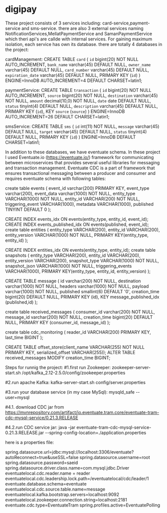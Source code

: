 # digipay

These project consists of 3 services including: card-service,payment-service and sms-service. there
are also 3 external services naming NotificationServices,MellatPaymentService and SamanPaymentService
which theri api's are callde with internal services.
For gaining maximum isolation, each service has own its database. there are totally 4 databases in
the project:

cardManagement:
CREATE TABLE `card` (
  `id` bigint(20) NOT NULL AUTO_INCREMENT,
  `bank_name` varchar(45) DEFAULT NULL,
  `owner_name` varchar(45) DEFAULT NULL,
  `card_number` varchar(45) DEFAULT NULL,
  `expiration_date` varchar(45) DEFAULT NULL,
  PRIMARY KEY (`id`)
) ENGINE=InnoDB AUTO_INCREMENT=4 DEFAULT CHARSET=latin1;

paymentService:
CREATE TABLE `transaction` (
  `id` bigint(20) NOT NULL AUTO_INCREMENT,
  `source` bigint(20) NOT NULL,
  `destination` varchar(45) NOT NULL,
  `amount` decimal(10,0) NOT NULL,
  `date` date DEFAULT NULL,
  `status` tinyint(4) DEFAULT NULL,
  `description` varchar(45) DEFAULT NULL,
  PRIMARY KEY (`id`),
  KEY `source` (`source`)
) ENGINE=InnoDB AUTO_INCREMENT=26 DEFAULT CHARSET=latin1;

smsService:
CREATE TABLE `sms` (
  `id` int(11) NOT NULL,
  `message` varchar(45) DEFAULT NULL,
  `target` varchar(45) DEFAULT NULL,
  `status` tinyint(4) DEFAULT NULL,
  PRIMARY KEY (`id`)
) ENGINE=InnoDB DEFAULT CHARSET=latin1;

In addition to these databases, we have eventuate schema. In these project I used Eventuate.io
(https://eventuate.io/) framework for communicating between microservices that provides several useful
libraries for messaging and transaction management. Eventuate CDC is a part of framework that ensures transactional
messaging between a producer and consumer and requires eventuate schema with following tables:

create table events (
event_id varchar(200) PRIMARY KEY,
event_type varchar(200),
event_data varchar(1000) NOT NULL,
entity_type VARCHAR(1000) NOT NULL,
entity_id VARCHAR(200) NOT NULL,
triggering_event VARCHAR(1000),
metadata VARCHAR(1000),
published TINYINT DEFAULT 0
);

CREATE INDEX events_idx ON events(entity_type, entity_id, event_id);
CREATE INDEX events_published_idx ON events(published, event_id);
create table entities (
entity_type VARCHAR(200),
entity_id VARCHAR(200),
entity_version VARCHAR(1000) NOT NULL,
PRIMARY KEY(entity_type, entity_id)
);

CREATE INDEX entities_idx ON events(entity_type, entity_id);
create table snapshots (
entity_type VARCHAR(200),
entity_id VARCHAR(200),
entity_version VARCHAR(200),
snapshot_type VARCHAR(1000) NOT NULL,
snapshot_json VARCHAR(1000) NOT NULL,
triggering_events VARCHAR(1000),
PRIMARY KEY(entity_type, entity_id, entity_version)
);

CREATE TABLE message (
id varchar(200) NOT NULL,
destination varchar(1000) NOT NULL,
headers varchar(1000) NOT NULL,
payload varchar(1000) NOT NULL,
published smallint(6) DEFAULT '0',
creation_time bigint(20) DEFAULT NULL,
PRIMARY KEY (id),
KEY message_published_idx (published,id)
);

create table received_messages (
consumer_id varchar(200) NOT NULL,
message_id varchar(200) NOT NULL,
creation_time bigint(20) DEFAULT NULL,
PRIMARY KEY (consumer_id, message_id)
);

create table cdc_monitoring (
reader_id VARCHAR(200) PRIMARY KEY,
last_time BIGINT
);

CREATE TABLE offset_store(client_name VARCHAR(255) NOT NULL PRIMARY KEY, serialized_offset VARCHAR(255));
ALTER TABLE received_messages MODIFY creation_time BIGINT;

Steps for runnig the project:
#1.first run Zookeeper: zookeeper-server-start.sh /opt/kafka_2.12-2.5.0/config/zookeeper.properties 

#2.run apache Kafka: kafka-server-start.sh config/server.properties

#3.run your database service (in my case MySql): mysqld_safe --user=mysql 

#4.1. download CDC jar from https://mvnrepository.com/artifact/io.eventuate.tram.core/eventuate-tram-cdc-mysql-service/0.21.3.RELEASE

#4.2.run CDC service jar: java -jar eventuate-tram-cdc-mysql-service-0.21.3.RELEASE.jar --spring-config-location=./application.properties

here is a properties file:

spring.datasource.url=jdbc:mysql://localhost:3306/eventuate?autoReconnect=true&useSSL=false
spring.datasource.username=root
spring.datasource.password=saeid
spring.datasource.driver.class.name=com.mysql.jdbc.Driver
eventuatelocal.cdc.reader.name = reader
eventuatelocal.cdc.leadership.lock.path=/eventuatelocal/cdc/leader/1
eventuate.database.schema=eventuate
eventuatelocal.cdc.source.table.name=message
eventuatelocal.kafka.bootstrap.servers=localhost:9092
eventuatelocal.zookeeper.connection.string=localhost:2181
eventuate.cdc.type=EventuateTram
spring.profiles.active=EventuatePolling

 



 
